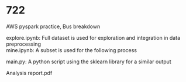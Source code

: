 # 722
AWS pyspark practice, Bus breakdown

explore.ipynb: Full dataset is used for exploration and integration in data preprocessing  
mine.ipynb: A subset is used for the following process

main.py: A python script using the sklearn library for a similar output

Analysis report.pdf
